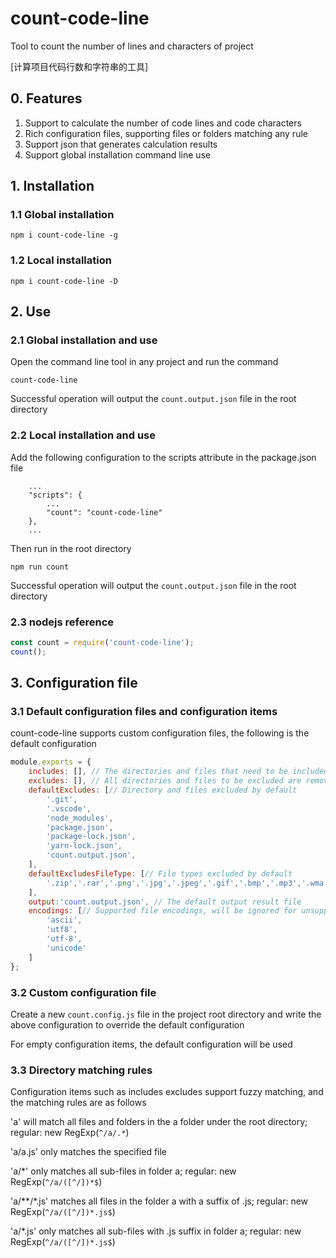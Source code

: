 # count-code-line

Tool to count the number of lines and characters of project

[计算项目代码行数和字符串的工具]

## 0. Features

1. Support to calculate the number of code lines and code characters
2. Rich configuration files, supporting files or folders matching any rule
3. Support json that generates calculation results
4. Support global installation command line use

## 1. Installation

### 1.1 Global installation

```
npm i count-code-line -g
```

### 1.2 Local installation

```
npm i count-code-line -D
```

## 2. Use

### 2.1 Global installation and use

Open the command line tool in any project and run the command

```
count-code-line
```

Successful operation will output the `count.output.json` file in the root directory

### 2.2 Local installation and use

Add the following configuration to the scripts attribute in the package.json file

```
    ...
    "scripts": {
        ...
        "count": "count-code-line"
    },
    ...
```

Then run in the root directory

```
npm run count
```

Successful operation will output the `count.output.json` file in the root directory

### 2.3 nodejs reference

```js
const count = require('count-code-line');
count();
```

## 3. Configuration file

### 3.1 Default configuration files and configuration items

count-code-line supports custom configuration files, the following is the default configuration

```js
module.exports = {
    includes: [], // The directories and files that need to be included are all included by default
    excludes: [], // All directories and files to be excluded are removed by default
    defaultExcludes: [// Directory and files excluded by default
        '.git',
        '.vscode',
        'node_modules',
        'package.json',
        'package-lock.json',
        'yarn-lock.json',
        'count.output.json',
    ],
    defaultExcludesFileType: [// File types excluded by default
        '.zip','.rar','.png','.jpg','.jpeg','.gif','.bmp','.mp3','.wma','.wav', '.mp4','.flv','.mov','.avi','.wmv','.rmvb','.ogg','.avi','.ppt','.pptx', '.doc','.docx','.xls','.xlsx','.psd','.ttf','.fon','.exe','.msi',
    ],
    output:'count.output.json', // The default output result file
    encodings: [// Supported file encodings, will be ignored for unsupported files
        'ascii',
        'utf8',
        'utf-8',
        'unicode'
    ]
};
```

### 3.2 Custom configuration file

Create a new `count.config.js` file in the project root directory and write the above configuration to override the default configuration

For empty configuration items, the default configuration will be used

### 3.3 Directory matching rules

Configuration items such as includes excludes support fuzzy matching, and the matching rules are as follows

'a' will match all files and folders in the a folder under the root directory; regular: new RegExp(`^/a/.*`)

'a/a.js' only matches the specified file

'a/*' only matches all sub-files in folder a; regular: new RegExp(`^/a/([^/])*$`)

'a/**/*.js' matches all files in the folder a with a suffix of .js; regular: new RegExp(`^/a/([^/])*.js$`)

'a/*.js' only matches all sub-files with .js suffix in folder a; regular: new RegExp(`^/a/([^/])*.js$`)